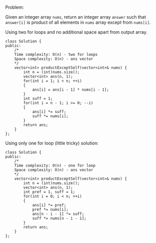 Problem:

Given an integer array `nums`, return an integer array `answer` such that `answer[i]` is product of all elements in `nums` array except from `nums[i]`.

Using two for loops and no additional space apart from output array.
```
class Solution {
public:
    /*
    Time complexity: O(n) - two for loops
    Space complexity: O(n) - ans vector
    */
    vector<int> productExceptSelf(vector<int>& nums) {
        int n = (int)nums.size();
        vector<int> ans(n, 1);
        for(int i = 1; i < n; ++i)
        {
            ans[i] = ans[i - 1] * nums[i - 1];
        }
        int suff = 1;
        for(int i = n - 1; i >= 0; --i)
        {
            ans[i] *= suff;
            suff *= nums[i];
        }
        return ans;
    }
};
```

Using only one for loop (little tricky) solution:
```
class Solution {
public:
    /*
    Time complexity: O(n) - one for loop
    Space complexity: O(n) - ans vector
    */
    vector<int> productExceptSelf(vector<int>& nums) {
        int n = (int)nums.size();
        vector<int> ans(n, 1);
        int pref = 1, suff = 1;
        for(int i = 0; i < n; ++i)
        {
            ans[i] *= pref;
            pref *= nums[i];
            ans[n - i - 1] *= suff;
            suff *= nums[n - i - 1];
        }
        return ans;
    }
};
```